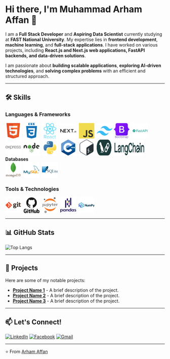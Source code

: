 # Hi there, I'm  Muhammad Arham Affan 👋


I am a **Full Stack Developer** and **Aspiring Data Scientist** currently studying at **FAST National University**. My expertise lies in **frontend development**, **machine learning**, and **full-stack applications**. I have worked on various projects, including **React.js and Next.js web applications, FastAPI backends, and data-driven solutions**.

I am passionate about **building scalable applications**, **exploring AI-driven technologies**, and **solving complex problems** with an efficient and structured approach.

---

## 🛠️ Skills

### **Languages & Frameworks**
<div>
  <img src="https://github.com/devicons/devicon/blob/master/icons/html5/html5-original.svg" title="HTML5" alt="HTML" width="50" height="50"/>&nbsp;
  <img src="https://github.com/devicons/devicon/blob/master/icons/css3/css3-plain-wordmark.svg"  title="CSS3" alt="CSS" width="50" height="50"/>&nbsp;
  <img src="https://github.com/devicons/devicon/blob/master/icons/react/react-original-wordmark.svg" title="React" alt="React" width="50" height="50"/>&nbsp;
  <img src="https://github.com/devicons/devicon/blob/master/icons/nextjs/nextjs-original-wordmark.svg" title="Next.js" alt="Next.js" width="50" height="50"/>&nbsp;
  <img src="https://github.com/devicons/devicon/blob/master/icons/javascript/javascript-original.svg" title="JavaScript" alt="JavaScript" width="50" height="50"/>&nbsp;
  <img src="https://raw.githubusercontent.com/devicons/devicon/master/icons/tailwindcss/tailwindcss-original.svg" title="Tailwind CSS" alt="Tailwind CSS" width="50" height="50"/>
  <img src="https://github.com/devicons/devicon/blob/master/icons/bootstrap/bootstrap-original-wordmark.svg" title="Bootstrap" alt="Bootstrap" width="50" height="50"/>&nbsp;
  <img src="https://github.com/devicons/devicon/blob/master/icons/fastapi/fastapi-original-wordmark.svg" title="FastAPI" alt="FastAPI" width="50" height="50"/>&nbsp;
  <img src="https://github.com/devicons/devicon/blob/master/icons/express/express-original-wordmark.svg" title="Express.js" alt="Express.js" width="50" height="50"/>&nbsp;
  <img src="https://github.com/devicons/devicon/blob/master/icons/nodejs/nodejs-original-wordmark.svg" title="Node.js" alt="Node.js" width="50" height="50"/>&nbsp;
  <img src="https://github.com/devicons/devicon/blob/master/icons/python/python-original.svg" title="Python" alt="Python" width="50" height="50"/>&nbsp;
  <img src="https://github.com/devicons/devicon/blob/master/icons/cplusplus/cplusplus-original.svg" title="C++" alt="C++" width="50" height="50"/>&nbsp;
  <img src="https://github.com/devicons/devicon/blob/master/icons/bash/bash-original.svg" title="Bash" alt="Bash" width="50" height="50"/>&nbsp;
  <img src="https://github.com/langchain-ai/langchain/blob/master/docs/static/img/logo-dark.svg" title="LangChain" alt="LangChain" width="150" height="50"/>&nbsp;
</div

### **Databases**
<div>
  <img src="https://github.com/devicons/devicon/blob/master/icons/mongodb/mongodb-original-wordmark.svg" title="MongoDB" alt="MongoDB" width="50" height="50"/>&nbsp;
  <img src="https://github.com/devicons/devicon/blob/master/icons/mysql/mysql-original-wordmark.svg" title="MySQL" alt="MySQL" width="50" height="50"/>&nbsp;
  <img src="https://github.com/devicons/devicon/blob/master/icons/sqlite/sqlite-original-wordmark.svg" title="SQLite" alt="SQLite" width="50" height="50"/>&nbsp;
</div>

### **Tools & Technologies**
<div>
  <img src="https://github.com/devicons/devicon/blob/master/icons/git/git-original-wordmark.svg" title="Git" alt="Git" width="50" height="50"/>&nbsp;
  <img src="https://github.com/devicons/devicon/blob/master/icons/github/github-original-wordmark.svg" title="GitHub" alt="GitHub" width="50" height="50"/>&nbsp;
  <img src="https://github.com/devicons/devicon/blob/master/icons/jupyter/jupyter-original-wordmark.svg" title="Jupyter" alt="Jupyter" width="50" height="50"/>&nbsp;
  <img src="https://github.com/devicons/devicon/blob/master/icons/pandas/pandas-original-wordmark.svg" title="Pandas" alt="Pandas" width="50" height="50"/>&nbsp;
  <img src="https://github.com/devicons/devicon/blob/master/icons/numpy/numpy-original-wordmark.svg" title="NumPy" alt="NumPy" width="50" height="50"/>&nbsp;
</div>

---

## 📊 GitHub Stats

![Top Langs](https://github-readme-stats.vercel.app/api/top-langs/?username=arham2211&layout=compact&theme=prussian)

---

## 🚀 Projects

Here are some of my notable projects:

- **[Project Name 1](https://github.com/yourusername/project1)** - A brief description of the project.
- **[Project Name 2](https://github.com/yourusername/project2)** - A brief description of the project.
- **[Project Name 3](https://github.com/yourusername/project3)** - A brief description of the project.

---

## 📫 Let's Connect!
[![LinkedIn](https://img.shields.io/badge/linkedin-%230077B5.svg?style=for-the-badge&logo=linkedin&logoColor=white)](https://www.linkedin.com/in/arham-affan-014b342b7)
[![Facebook](https://img.shields.io/badge/facebook-%231877F2.svg?style=for-the-badge&logo=facebook&logoColor=white)](https://www.facebook.com/arham.affan.10/)
[![Gmail](https://img.shields.io/badge/Gmail-D14836?style=for-the-badge&logo=gmail&logoColor=white)](mailto:your-email@gmail.com)

---

⭐️ From [Arham Affan](https://github.com/arham2211)
